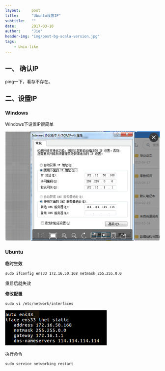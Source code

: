 ```yaml
---
layout:     post
title:      "Ubuntu设置IP"
subtitle:   ""
date:       2017-03-10
author:     "Jie"
header-img: "img/post-bg-scala-version.jpg"
tags:
    - Unix-like
---
```


## 一、 确认IP
ping一下，看存不存在。

## 二、设置IP

### Windows
Windows下设置IP很简单

![Windows-DNS](/img/post/2017-03-10-1/windows-dns.png)

### Ubuntu

**临时生效**
```
sudo ifconfig ens33 172.16.50.168 netmask 255.255.0.0
```

重启后就失效

**修改配置**
```
sudo vi /etc/network/interfaces
```
![Setting](/img/post/2017-03-10-1/02.png)

执行命令
```
sudo service networking restart
```